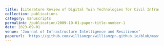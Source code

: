```yaml
---
title: [Literature Review of Digital Twin Technologies for Civil Infrastructure](https://doi.org/10.1016/j.iintel.2023.100050)
collection: publications
category: manuscripts
permalink: /publication/2009-10-01-paper-title-number-1
date: 2023-09-01
venue: 'Journal of Infrastructure Intelligence and Resilience'
paperurl: 'https://github.com/williamzpn/williamzpn.github.io/blob/master/files/paper.pdf'
---
```


